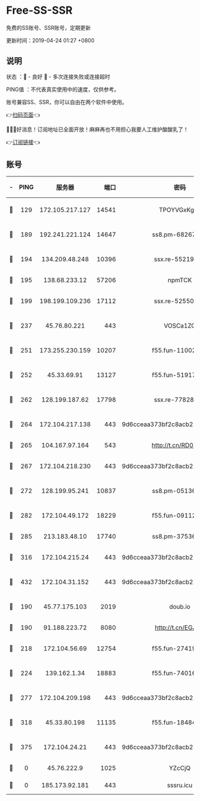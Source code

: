 # Free-SS-SSR

免费的SS账号、SSR账号，定期更新

更新时间：2019-04-24 01:27 +0800

## 说明

状态     ：🙂 - 良好 🙁 - 多次连接失败或连接超时

PING值   ：不代表真实使用中的速度，仅供参考。

账号兼容SS、SSR，你可以自由在两个软件中使用。

👉[扫码页面](https://liesauer.github.io/Free-SS-SSR/)👈

🎉🎉🎉好消息！订阅地址已全面开放！麻麻再也不用担心我要人工维护酸酸乳了！

👉[订阅链接](https://www.liesauer.net/yogurt/subscribe?ACCESS_TOKEN=DAYxR3mMaZAsaqUb)👈

## 账号

|-|PING|服务器|端口|密码|加密方式|区域|
|:----:|:----:|:-----:|-----:|:----:|:----:|:----:|
|🙂|129|172.105.217.127|14541|TPOYVGxKglpi|aes-256-cfb|JP|
|🙂|189|192.241.221.124|14647|ss8.pm-68267286|aes-256-cfb|US|
|🙂|194|134.209.48.248|10396|ssx.re-55219751|aes-256-cfb|US|
|🙂|195|138.68.233.12|57206|npmTCK|rc4-md5|US|
|🙂|199|198.199.109.236|17112|ssx.re-52550724|aes-256-cfb|US|
|🙂|237|45.76.80.221|443|VOSCa1ZG|aes-256-cfb|DE|
|🙂|251|173.255.230.159|10207|f55.fun-11002596|aes-256-cfb|US|
|🙂|252|45.33.69.91|13127|f55.fun-51917148|aes-256-cfb|US|
|🙂|262|128.199.187.62|17798|ssx.re-77828825|aes-256-cfb|SG|
|🙂|264|172.104.217.138|443|9d6cceaa373bf2c8acb22e60b6a58be6|aes-256-cfb|US|
|🙂|265|104.167.97.164|543|http://t.cn/RD0D7sx|rc4-md5|CA|
|🙂|267|172.104.218.230|443|9d6cceaa373bf2c8acb22e60b6a58be6|aes-256-cfb|US|
|🙂|272|128.199.95.241|10837|ss8.pm-05136377|aes-256-cfb|SG|
|🙂|282|172.104.49.172|18229|f55.fun-09112326|aes-256-cfb|SG|
|🙂|285|213.183.48.10|17740|ss8.pm-37536605|rc4-md5|RU|
|🙂|316|172.104.215.24|443|9d6cceaa373bf2c8acb22e60b6a58be6|aes-256-cfb|US|
|🙂|432|172.104.31.152|443|9d6cceaa373bf2c8acb22e60b6a58be6|aes-256-cfb|US|
|🙂|190|45.77.175.103|2019|doub.io|aes-128-ctr|SG|
|🙂|190|91.188.223.72|8080|http://t.cn/EGJIyrl|rc4-md5|RU|
|🙂|218|172.104.56.69|12754|f55.fun-27419947|aes-256-cfb|SG|
|🙂|224|139.162.1.34|18883|f55.fun-74016666|aes-256-cfb|SG|
|🙂|277|172.104.209.198|443|9d6cceaa373bf2c8acb22e60b6a58be6|aes-256-cfb|US|
|🙂|318|45.33.80.198|11135|f55.fun-18484831|aes-256-cfb|US|
|🙂|375|172.104.24.21|443|9d6cceaa373bf2c8acb22e60b6a58be6|aes-256-cfb|US|
|🙁|0|45.76.222.9|1025|YZcCjQ|rc4-md5|JP|
|🙁|0|185.173.92.181|443|sssru.icu|rc4-md5|RU|
